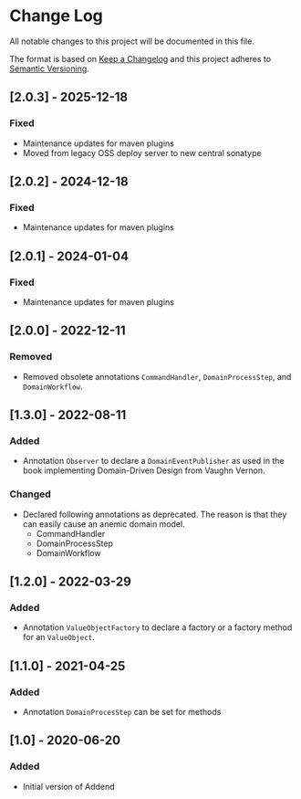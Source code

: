 # Change Log
All notable changes to this project will be documented in this file.
 
The format is based on [Keep a Changelog](http://keepachangelog.com/)
and this project adheres to [Semantic Versioning](http://semver.org/).

## \[2.0.3] - 2025-12-18

### Fixed
-   Maintenance updates for maven plugins
-   Moved from legacy OSS deploy server to new central sonatype

## \[2.0.2] - 2024-12-18
### Fixed
-   Maintenance updates for maven plugins

## \[2.0.1] - 2024-01-04
### Fixed
-   Maintenance updates for maven plugins 

## \[2.0.0] - 2022-12-11
### Removed
-   Removed obsolete annotations `CommandHandler`, `DomainProcessStep`, and `DomainWorkflow`.

## \[1.3.0] - 2022-08-11
### Added
-   Annotation `Observer` to declare a `DomainEventPublisher` as used in the book implementing Domain-Driven Design from Vaughn Vernon.

### Changed
-   Declared following annotations as deprecated. The reason is that they can easily cause an anemic domain model.
    -   CommandHandler
    -   DomainProcessStep
    -   DomainWorkflow

## \[1.2.0] - 2022-03-29
### Added
-   Annotation `ValueObjectFactory` to declare a factory or a factory method for an `ValueObject`.

## \[1.1.0] - 2021-04-25
### Added
-   Annotation `DomainProcesStep` can be set for methods 

## \[1.0] - 2020-06-20
 
### Added
-   Initial version of Addend 
